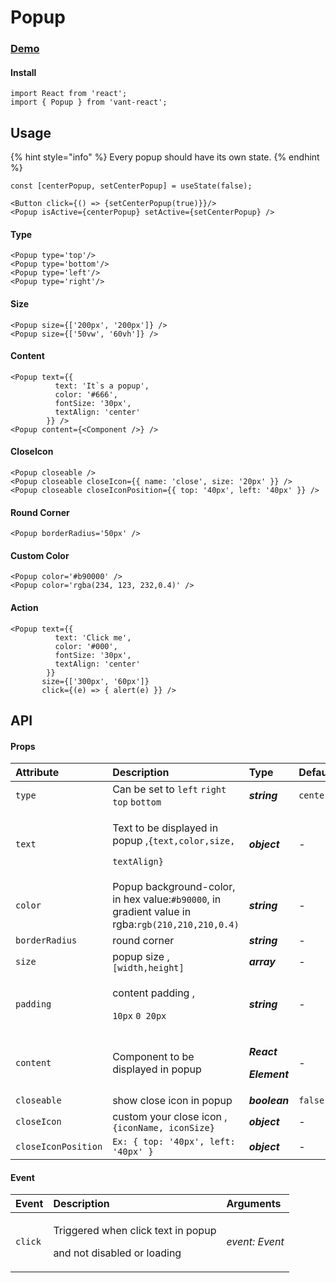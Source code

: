 # Popup

### [Demo](http://localhost:9009/?path=/story/popup--default-popup)

#### Install

```text
import React from 'react';
import { Popup } from 'vant-react';
```

## Usage

{% hint style="info" %}
Every popup should have its own state.
{% endhint %}

```text
const [centerPopup, setCenterPopup] = useState(false);

<Button click={() => {setCenterPopup(true)}}/>
<Popup isActive={centerPopup} setActive={setCenterPopup} />
```

#### Type

```text
<Popup type='top'/>
<Popup type='bottom'/>
<Popup type='left'/>
<Popup type='right'/>
```

#### Size

```text
<Popup size={['200px', '200px']} />
<Popup size={['50vw', '60vh']} />
```

#### Content

```text
<Popup text={{
          text: 'It`s a popup',
          color: '#666',
          fontSize: '30px',
          textAlign: 'center'
        }} />
<Popup content={<Component />} />
```

#### CloseIcon

```text
<Popup closeable />
<Popup closeable closeIcon={{ name: 'close', size: '20px' }} />
<Popup closeable closeIconPosition={{ top: '40px', left: '40px' }} />
```

#### Round Corner

```text
<Popup borderRadius='50px' />
```

#### Custom Color

```text
<Popup color='#b90000' />
<Popup color='rgba(234, 123, 232,0.4)' />
```

#### Action

```text
<Popup text={{
          text: 'Click me',
          color: '#000',
          fontSize: '30px',
          textAlign: 'center'
        }}
       size={['300px', '60px']}
       click={(e) => { alert(e) }} />
```

## API

#### Props

<table>
  <thead>
    <tr>
      <th style="text-align:left">Attribute</th>
      <th style="text-align:left">Description</th>
      <th style="text-align:left">Type</th>
      <th style="text-align:left">Default</th>
      <th style="text-align:left">Required</th>
    </tr>
  </thead>
  <tbody>
    <tr>
      <td style="text-align:left"><code>type</code>
      </td>
      <td style="text-align:left">Can be set to <code>left</code>  <code>right</code>  <code>top</code>  <code>bottom</code>
      </td>
      <td style="text-align:left"><em><b>string</b></em>
      </td>
      <td style="text-align:left"><code>center</code>
      </td>
      <td style="text-align:left"><em>optional</em>
      </td>
    </tr>
    <tr>
      <td style="text-align:left"><code>text</code>
      </td>
      <td style="text-align:left">
        <p>Text to be displayed in popup ,<code>{text,color,size,</code>
        </p>
        <p><code>textAlign}</code>
        </p>
      </td>
      <td style="text-align:left"><em><b>object</b></em>
      </td>
      <td style="text-align:left">-</td>
      <td style="text-align:left"><em>optional</em>
      </td>
    </tr>
    <tr>
      <td style="text-align:left"><code>color</code>
      </td>
      <td style="text-align:left">Popup background-color, in hex value:<code>#b90000</code>, in gradient
        value in rgba:<code>rgb(210,210,210,0.4)</code>
      </td>
      <td style="text-align:left"><em><b>string</b></em>
      </td>
      <td style="text-align:left">-</td>
      <td style="text-align:left"><em>optional</em>
      </td>
    </tr>
    <tr>
      <td style="text-align:left"><code>borderRadius</code>
      </td>
      <td style="text-align:left">round corner</td>
      <td style="text-align:left"><em><b>string</b></em>
      </td>
      <td style="text-align:left">-</td>
      <td style="text-align:left"><em>optional</em>
      </td>
    </tr>
    <tr>
      <td style="text-align:left"><code>size</code>
      </td>
      <td style="text-align:left">popup size ,<code>[width,height]</code>
      </td>
      <td style="text-align:left"><em><b>array</b></em>
      </td>
      <td style="text-align:left">-</td>
      <td style="text-align:left"><em>optional</em>
      </td>
    </tr>
    <tr>
      <td style="text-align:left"><code>padding</code>
      </td>
      <td style="text-align:left">
        <p>content padding ,</p>
        <p><code>10px</code>  <code>0 20px</code> 
        </p>
      </td>
      <td style="text-align:left"><em><b>string</b></em>
      </td>
      <td style="text-align:left">-</td>
      <td style="text-align:left"></td>
    </tr>
    <tr>
      <td style="text-align:left"><code>content</code>
      </td>
      <td style="text-align:left">Component to be displayed in popup</td>
      <td style="text-align:left">
        <p><em><b>React</b></em>
        </p>
        <p><em><b>Element</b></em>
        </p>
      </td>
      <td style="text-align:left">-</td>
      <td style="text-align:left"><em>optional</em>
      </td>
    </tr>
    <tr>
      <td style="text-align:left"><code>closeable</code>
      </td>
      <td style="text-align:left">show close icon in popup</td>
      <td style="text-align:left"><em><b>boolean</b></em>
      </td>
      <td style="text-align:left"><code>false</code>
      </td>
      <td style="text-align:left"><em>optional</em>
      </td>
    </tr>
    <tr>
      <td style="text-align:left"><code>closeIcon</code>
      </td>
      <td style="text-align:left">custom your close icon ,<code>{iconName, iconSize}</code>
      </td>
      <td style="text-align:left"><em><b>object</b></em>
      </td>
      <td style="text-align:left">-</td>
      <td style="text-align:left"><em>optional</em>
      </td>
    </tr>
    <tr>
      <td style="text-align:left"><code>closeIconPosition</code>
      </td>
      <td style="text-align:left"><code>Ex: { top: &apos;40px&apos;, left: &apos;40px&apos; }</code>
      </td>
      <td style="text-align:left"><em><b>object</b></em>
      </td>
      <td style="text-align:left">-</td>
      <td style="text-align:left"><em>optional</em>
      </td>
    </tr>
  </tbody>
</table>

#### Event

<table>
  <thead>
    <tr>
      <th style="text-align:left">Event</th>
      <th style="text-align:left">Description</th>
      <th style="text-align:left">Arguments</th>
    </tr>
  </thead>
  <tbody>
    <tr>
      <td style="text-align:left"><code>click</code>
      </td>
      <td style="text-align:left">
        <p>Triggered when click text in popup</p>
        <p>and not disabled or loading</p>
      </td>
      <td style="text-align:left"><em>event: Event</em>
      </td>
    </tr>
  </tbody>
</table>



